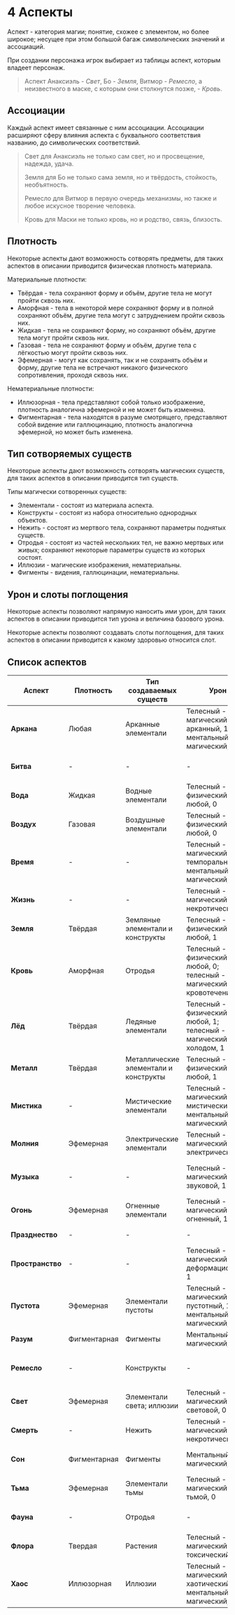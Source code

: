 # 4 Аспекты

Аспект - категория магии; понятие, схожее с элементом, но более широкое; 
несущее при этом большой багаж символических значений и ассоциаций.

При создании персонажа игрок выбирает из таблицы аспект, которым владеет персонаж.

>Аспект Анаксиэль - _Свет_, Бо - _Земля_, Витмор - _Ремесло_,
>а неизвестного в маске, с которым они столкнутся позже, - _Кровь_.

## Ассоциации

Каждый аспект имеет связанные с ним ассоциации.
Ассоциации расширяют сферу влияния аспекта с буквального соответствия названию, до символических соответствий.

>Свет для Анаксиэль не только сам свет, но и просвещение, надежда, удача.
>
>Земля для Бо не только сама земля, но и твёрдость, стойкость, необъятность.
>
>Ремесло для Витмор в первую очередь механизмы, но также и любое искусное творение человека.
>
>Кровь для Маски не только кровь, но и родство, связь, близость.

## Плотность

Некоторые аспекты дают возможность сотворять предметы, для таких аспектов в описании приводится физическая плотность материала.

Материальные плотности:
- Твёрдая - тела сохраняют форму и объём, другие тела не могут пройти сквозь них.
- Аморфная - тела в некоторой мере сохраняют форму и в полной сохраняют объём,
  другие тела могут с затруднением пройти сквозь них.
- Жидкая - тела не сохраняют форму, но сохраняют объём, другие тела могут пройти сквозь них.
- Газовая - тела не сохраняют форму и объём, другие тела с лёгкостью могут пройти сквозь них.
- Эфемерная - могут как сохранять, так и не сохранять объём и форму,
  другие тела не встречают никакого физического сопротивления, проходя сквозь них.

Нематериальные плотности:
- Иллюзорная - тела представляют собой только изображение,
  плотность аналогична эфемерной и не может быть изменена.
- Фигментарная - тела находятся в разуме смотрящего, представляют собой видение или галлюцинацию,
  плотность аналогична эфемерной, но может быть изменена.

## Тип сотворяемых существ

Некоторые аспекты дают возможность сотворять магических существ, для таких аспектов в описании приводится тип существ.

Типы магически сотворенных существ:
- Элементали - состоят из материала аспекта.
- Конструкты - состоят из набора относительно однородных объектов.
- Нежить - состоят из мертвого тела, сохраняют параметры поднятых существ.
- Отродья - состоят из частей нескольких тел, не важно мертвых или живых; сохраняют некоторые параметры существ из которых состоят.
- Иллюзии - магические изображения, нематериальны.
- Фигменты - видения, галлюцинации, нематериальны.

## Урон и слоты поглощения

Некоторые аспекты позволяют напрямую наносить ими урон,
для таких аспектов в описании приводится тип урона и величина базового урона.

Некоторые аспекты позволяют создавать слоты поглощения,
для таких аспектов в описании приводится к какому здоровью относится слот.

## Список аспектов

Аспект | Плотность | Тип создаваемых существ | Урон | Слот поглощения | Ассоциации
---|---|---|---|---|---
**Аркана** | Любая | Арканные элементали | Телесный - магический - арканный, 1; ментальный - магический, 1 | Ментальный | Магия, кристаллы
**Битва** | - | - | - | - | Cхватка, охота, боевая мораль, раж.
**Вода** | Жидкая | Водные элементали | Телесный - физический - любой, 0 | Телесный | Изменчивость, гибкость, очищение
**Воздух** | Газовая | Воздушные элементали | Телесный - физический - любой, 0 | - | Подвижность, лёгкость, дыхание, полёт
**Время** | - | - | Телесный - магический - темпоральный, 1; ментальный - магический, 1 | - | Возможности, неопределённость, неизбежность
**Жизнь** | - | - | Телесный - магический - некротический, 0 | Телесный | Уникальный, опыт переживания, упорство
**Земля** | Твёрдая | Земляные элементали и конструкты | Телесный - физический - любой, 1 | - | Крепость, простор
**Кровь** | Аморфная | Отродья | Телесный - физический - любой, 0; телесный - магический - кровотечение, 1 | Телесный | Плоть, родственные узы
**Лёд** | Твёрдая | Ледяные элементали | Телесный - физический - любой, 1; телесный - магический - холодом, 1 | - | Холод, отрешенность, хрупкость, прозрачность
**Металл** | Твёрдая | Металлические элементали и конструкты | Телесный - физический - любой, 1 | - | Оружие, цепи, твёрдость, гибкость
**Мистика** | - | Мистические элементали | Телесный - магический - мистический, 1; ментальный - магический, 1 | - | Загадочное, парадоксальное, необъяснимое
**Молния** | Эфемерная | Электрические элементали | Телесный - магический - электрический, 1 | - | Напряжение, быстрота, непредсказуемость
**Музыка** | - | - | Телесный - магический - звуковой, 1 | - | Искусство, выступления, вдохновение, настроение
**Огонь** | Эфемерная | Огненные элементали | Телесный - магический - огненный, 1 | - | Тепло, изменчивость
**Празднество** | - | - | - | Телесный; ментальный | Зрелища, яства, игры
**Пространство** | - | - | Телесный - магический - деформационный, 1 | - | Расстояния, ориентация, геометрия, масса
**Пустота** | Эфемерная | Элементали пустоты | Телесный - магический - пустотный, 1; ментальный - магический, 1 | - | Вакуум, стазис, небытие
**Разум** | Фигментарная | Фигменты | Ментальный - магический, 1 | Ментальный | Рациональность, интеллект
**Ремесло** | - | Конструкты | - | - | Труд, искусственное, искусное, механизмы
**Свет** | Эфемерная | Элементали света; иллюзии | Телесный - магический - световой, 0 | Телесный; ментальный | Надежда, спасение, благо
**Смерть** | - | Нежить | Телесный - магический - некротический, 1 | - | Увядание, болезнь, гниение
**Сон** | Фигментарная | Фигменты | Ментальный - магический, 1 | - | Отдых, спокойствие, мечты
**Тьма** | Эфемерная | Элементали тьмы | Телесный - магический - тьмой, 0 | - | Страх, слепота, отчаяние
**Фауна** | - | Отродья | - | - | Неразумная жизнь, отсутствие цивилизации
**Флора** | Твердая | Растения | Телесный - магический - токсический, 1 | - | Яды, умиротворенность
**Хаос** | Иллюзорная | Иллюзии | Телесный - магический - хаотический, 1; ментальный - магический, 1 | - | Беспорядок, обман, заблуждения, случайность